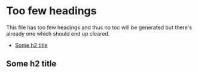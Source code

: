 # Too few headings

This file has too few headings and thus no toc will be generated but there's already one which should end up cleared.

<!-- mdindex:toc:start -->

- [Some h2 title](#some-h2-title)

<!-- mdindex:toc:end -->

## Some h2 title
